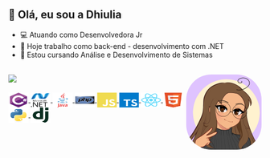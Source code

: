 ## 👋 Olá, eu sou a Dhiulia
- 💻 Atuando como Desenvolvedora Jr
- 👩 Hoje trabalho como back-end - desenvolvimento com .NET
- 📗 Estou cursando Análise e Desenvolvimento de Sistemas

<div>
  <br>
  <a href="github.com/dhiuliaantunes"/>
  <!--<img height="180em" src="https://github-readme-stats.vercel.app/api?username=dhiuliaantunes&show_icons=true&theme=synthwave"/>-->
  <img align="right" alt="dhiu" height="150" style="border-radius:50px;" src="https://github.com/dhiuliaantunes/dhiuliaantunes/blob/master/dhiu.png">
  <img height="180em" src="https://github-readme-stats.vercel.app/api/top-langs/?username=dhiuliaantunes&layout=compact&langs_count=7&theme=synthwave"/>
</div>

<div style="display: inline_block"><br>
  <img align="center" alt="CSharp" height="30" width="40" src="https://raw.githubusercontent.com/devicons/devicon/master/icons/csharp/csharp-original.svg">
  <img align="center" alt="dotNet" height="30" width="40" src="https://github.com/devicons/devicon/blob/master/icons/dot-net/dot-net-original-wordmark.svg">
  <img align="center" alt="Java" height="30" width="40" src="https://github.com/devicons/devicon/blob/master/icons/java/java-original-wordmark.svg">
  <img align="center" alt="PHP" height="30" width="40" src="https://github.com/devicons/devicon/blob/master/icons/php/php-original.svg">
  <img align="center" alt="Js" height="30" width="40" src="https://raw.githubusercontent.com/devicons/devicon/master/icons/javascript/javascript-plain.svg">
  <img align="center" alt="Ts" height="30" width="40" src="https://raw.githubusercontent.com/devicons/devicon/master/icons/typescript/typescript-plain.svg">
  <img align="center" alt="React" height="30" width="40" src="https://raw.githubusercontent.com/devicons/devicon/master/icons/react/react-original.svg">
  <img align="center" alt="HTML" height="30" width="40" src="https://raw.githubusercontent.com/devicons/devicon/master/icons/html5/html5-original.svg">
  <img align="center" alt="Python" height="30" width="40" src="https://raw.githubusercontent.com/devicons/devicon/master/icons/python/python-original.svg">
  <img align="center" alt="Django" height="30" width="40" src="https://github.com/devicons/devicon/blob/master/icons/django/django-plain.svg"> 
  
</div>
